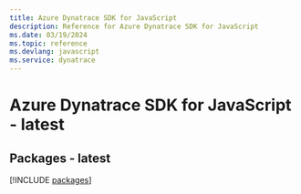 ```yaml
---
title: Azure Dynatrace SDK for JavaScript
description: Reference for Azure Dynatrace SDK for JavaScript
ms.date: 03/19/2024
ms.topic: reference
ms.devlang: javascript
ms.service: dynatrace
---
```

# Azure Dynatrace SDK for JavaScript - latest
## Packages - latest
[!INCLUDE [packages](dynatrace-index.md)]